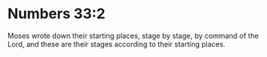 # Numbers 33:2

Moses wrote down their starting places, stage by stage, by command of the Lord, and these are their stages according to their starting places.
